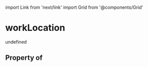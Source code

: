 import Link from 'next/link'
import Grid from '@components/Grid'

# workLocation

undefined

## Property of



